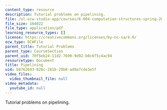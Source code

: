 ```yaml
---
content_type: resource
description: Tutorial problems on pipelining.
file: /ol-ocw-studio-app/courses/6-004-computation-structures-spring-2009/b8762693028c281b29b0ad9a7cde3e5f_MIT6004s09tutor09.pdf
file_size: 164022
file_type: application/pdf
learning_resource_types: []
license: https://creativecommons.org/licenses/by-nc-sa/4.0/
ocw_type: OCWFile
parent_title: Tutorial Problems
parent_type: CourseSection
parent_uid: 70f5eb24-11d2-7699-9d92-b0c6f5c4ac94
resourcetype: Document
title: Pipelining
uid: b8762693-028c-281b-29b0-ad9a7cde3e5f
video_files:
  video_thumbnail_file: null
video_metadata:
  youtube_id: null
---
```

Tutorial problems on pipelining.